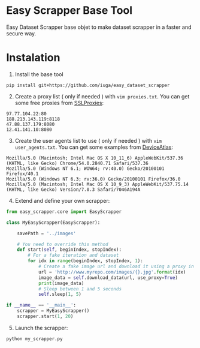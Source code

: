 # Easy Scrapper Base Tool
Easy Dataset Scrapper base objet to make dataset scrapper in a faster and secure way.

# Instalation
1. Install the base tool
```
pip install git+https://github.com/iuga/easy_dataset_scrapper
```
2. Create a proxy list ( only if needed ) with `vim proxies.txt`. You can get some free proxies from [SSLProxies](https://www.sslproxies.org/):
```
97.77.104.22:80
188.213.143.119:8118
47.88.137.179:8080
12.41.141.10:8080
```
3. Create the user agents list to use ( only if needed ) with `vim user_agents.txt`. You can get some examples from [DeviceAtlas](https://deviceatlas.com/blog/list-of-user-agent-strings):
```
Mozilla/5.0 (Macintosh; Intel Mac OS X 10_11_6) AppleWebKit/537.36 (KHTML, like Gecko) Chrome/54.0.2840.71 Safari/537.36
Mozilla/5.0 (Windows NT 6.1; WOW64; rv:40.0) Gecko/20100101 Firefox/40.1
Mozilla/5.0 (Windows NT 6.3; rv:36.0) Gecko/20100101 Firefox/36.0
Mozilla/5.0 (Macintosh; Intel Mac OS X 10_9_3) AppleWebKit/537.75.14 (KHTML, like Gecko) Version/7.0.3 Safari/7046A194A
```
4. Extend and define your own scrapper:
```python
from easy_scrapper.core import EasyScrapper

class MyEasyScrapper(EasyScrapper):

    savePath = '../images'

    # You need to override this method
    def start(self, beginIndex, stopIndex):
        # For a fake iteration and dataset
        for idx in range(beginIndex, stopIndex, 1):
            # Create a fake image url and download it using a proxy in the list
            url = 'http://www.myrepo.com/images/{}.jpg'.format(idx)
            image_data = self.download_data(url, use_proxy=True)
            print(image_data)
            # Sleep between 1 and 5 seconds
            self.sleep(1, 5)

if __name__ == '__main__':
    scrapper = MyEasyScrapper()
    scrapper.start(1, 20)
```
5. Launch the scrapper:
```bash
python my_scrapper.py
```
